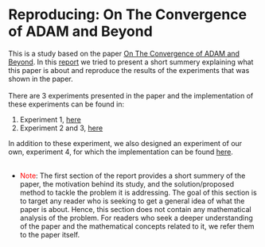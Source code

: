 # Reproducing: On The Convergence of ADAM and Beyond

This is a study based on the paper [On The Convergence of ADAM and Beyond](https://openreview.net/pdf?id=ryQu7f-RZ). In this [report](https://github.com/rezazzr/Reproducing-Convergence-of-ADAM-and-Beyond/blob/master/Reproducing_On_The_Convergence_of_ADAM_and_Beyond.pdf) we tried to present a short summery explaining what this paper is about and reproduce the results of the experiments that was shown in the paper.<br>
<br>
There are 3 experiments presented in the paper and the implementation of these experiments can be found in:

1.  Experiment 1, [here](https://github.com/rezazzr/Reproducing-Convergence-of-ADAM-and-Beyond/blob/master/synthetic_case_experiment.ipynb)
2.  Experiment 2 and 3, [here](https://github.com/rezazzr/Reproducing-Convergence-of-ADAM-and-Beyond/blob/master/Logistic_Regression_and_Neural_network_experiment.ipynb)

In addition to these experiment, we also designed an experiment of our own, experiment 4, for which the implementation can be found [here](https://github.com/rezazzr/Reproducing-Convergence-of-ADAM-and-Beyond/blob/master/VAE_exp.ipynb).<br>
<br>
* <font color="red"> Note</font>: The first section of the report provides a short summery of the paper, the motivation behind its study, and the solution/proposed method to tackle the problem it is addressing. The goal of this section is to target any reader who is seeking to get a general idea of what the paper is about. Hence, this section does not contain any mathematical analysis of the problem. For readers who seek a deeper understanding of the paper and the mathematical concepts related to it, we refer them to the paper itself.
